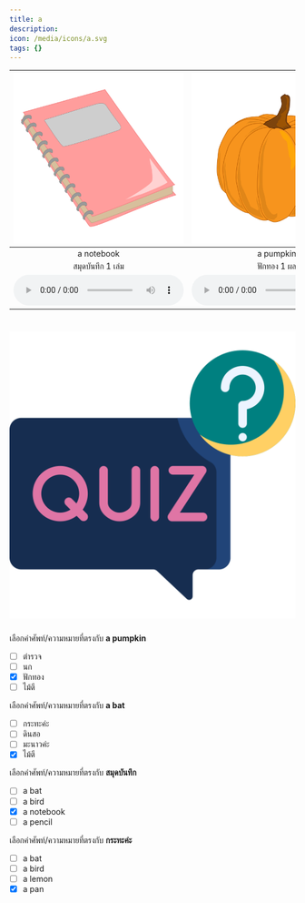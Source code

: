 ```yaml
---
title: a
description: 
icon: /media/icons/a.svg
tags: {}
---
```


<div class="carrousel">


|![](/media/img/a/a&#x20;notebook.svg)|![](/media/img/a/a&#x20;pumpkin.svg)|![](/media/img/a/a&#x20;lemon.svg)|![](/media/img/a/a&#x20;bird.svg)|![](/media/img/a/a&#x20;bat.svg)|![](/media/img/a/a&#x20;teacher.svg)|![](/media/img/a/a&#x20;policeman.svg)|![](/media/img/a/a&#x20;pan.svg)|![](/media/img/a/a&#x20;pencil.svg)|
| :----: | :----: | :----: | :----: | :----: | :----: | :----: | :----: | :----: |
|a notebook|a pumpkin|a lemon|a bird|a bat|a teacher|a policeman|a pan|a pencil|
|สมุดบันทึก 1 เล่ม|ฟักทอง 1 ผล|มะนาว 1 ผล|นก 1 ตัว|ค้างคาว 1 ตัว|ครู 1 คน|ตํารวจ 1 คน|กระทะ 1 อัน|ดินสอ 1 แท่ง|
|![](/media/audio/a&#x20;notebook.mp3)|![](/media/audio/a&#x20;pumpkin.mp3)|![](/media/audio/a&#x20;lemon.mp3)|![](/media/audio/a&#x20;bird.mp3)|![](/media/audio/a&#x20;bat.mp3)|![](/media/audio/a&#x20;teacher.mp3)|![](/media/audio/a&#x20;policeman.mp3)|![](/media/audio/a&#x20;pan.mp3)|![](/media/audio/a&#x20;pencil.mp3)|

</div>



# ![icon](/media/icons/quiz.svg) 


 เลือกคำศัพท์/ความหมายที่ตรงกับ **a pumpkin**
 - [ ] ตํารวจ
 - [ ] นก
 - [x] ฟักทอง
 - [ ] ไม้ตี

 เลือกคำศัพท์/ความหมายที่ตรงกับ **a bat**
 - [ ] กระทะค่ะ
 - [ ] ดินสอ
 - [ ] มะนาวค่ะ
 - [x] ไม้ตี

 เลือกคำศัพท์/ความหมายที่ตรงกับ **สมุดบันทึก**
 - [ ] a bat
 - [ ] a bird
 - [x] a notebook
 - [ ] a pencil

 เลือกคำศัพท์/ความหมายที่ตรงกับ **กระทะค่ะ**
 - [ ] a bat
 - [ ] a bird
 - [ ] a lemon
 - [x] a pan

